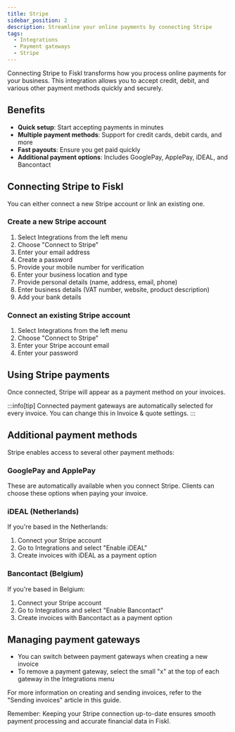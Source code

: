 ```yaml
---
title: Stripe
sidebar_position: 2
description: Streamline your online payments by connecting Stripe
tags:
  - Integrations
  - Payment gateways
  - Stripe
---
```


Connecting Stripe to Fiskl transforms how you process online payments for your business. This integration allows you to accept credit, debit, and various other payment methods quickly and securely.

## Benefits

- **Quick setup**: Start accepting payments in minutes
- **Multiple payment methods**: Support for credit cards, debit cards, and more
- **Fast payouts**: Ensure you get paid quickly
- **Additional payment options**: Includes GooglePay, ApplePay, iDEAL, and Bancontact

## Connecting Stripe to Fiskl

You can either connect a new Stripe account or link an existing one.

### Create a new Stripe account

1. Select Integrations from the left menu
2. Choose "Connect to Stripe"
3. Enter your email address
4. Create a password
5. Provide your mobile number for verification
6. Enter your business location and type
7. Provide personal details (name, address, email, phone)
8. Enter business details (VAT number, website, product description)
9. Add your bank details

### Connect an existing Stripe account

1. Select Integrations from the left menu
2. Choose "Connect to Stripe"
3. Enter your Stripe account email
4. Enter your password

## Using Stripe payments

Once connected, Stripe will appear as a payment method on your invoices.

:::info[tip]
Connected payment gateways are automatically selected for every invoice. You can change this in Invoice & quote settings.
:::

## Additional payment methods

Stripe enables access to several other payment methods:

### GooglePay and ApplePay

These are automatically available when you connect Stripe. Clients can choose these options when paying your invoice.

### iDEAL (Netherlands)

If you're based in the Netherlands:

1. Connect your Stripe account
2. Go to Integrations and select "Enable iDEAL"
3. Create invoices with iDEAL as a payment option

### Bancontact (Belgium)

If you're based in Belgium:

1. Connect your Stripe account
2. Go to Integrations and select "Enable Bancontact"
3. Create invoices with Bancontact as a payment option

## Managing payment gateways

- You can switch between payment gateways when creating a new invoice
- To remove a payment gateway, select the small "x" at the top of each gateway in the Integrations menu

For more information on creating and sending invoices, refer to the "Sending invoices" article in this guide.

Remember: Keeping your Stripe connection up-to-date ensures smooth payment processing and accurate financial data in Fiskl.
